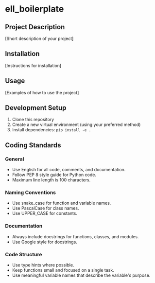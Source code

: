 # ell_boilerplate

## Project Description

[Short description of your project]

## Installation

[Instructions for installation]

## Usage

[Examples of how to use the project]

## Development Setup

1. Clone this repository
2. Create a new virtual environment (using your preferred method)
3. Install dependencies: `pip install -e .`

## Coding Standards

### General

- Use English for all code, comments, and documentation.
- Follow PEP 8 style guide for Python code.
- Maximum line length is 100 characters.

### Naming Conventions

- Use snake_case for function and variable names.
- Use PascalCase for class names.
- Use UPPER_CASE for constants.

### Documentation

- Always include docstrings for functions, classes, and modules.
- Use Google style for docstrings.

### Code Structure

- Use type hints where possible.
- Keep functions small and focused on a single task.
- Use meaningful variable names that describe the variable's purpose.
